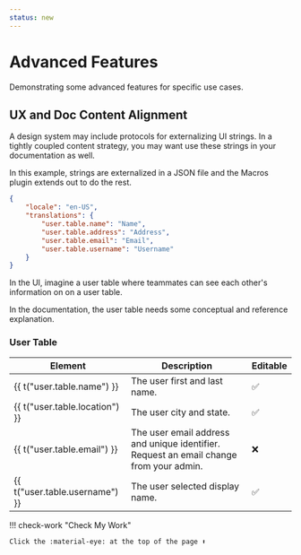 ```yaml
---
status: new
---
```

# Advanced Features

Demonstrating some advanced features for specific use cases.

## UX and Doc Content Alignment

A design system may include protocols for externalizing UI strings. In a tightly coupled content strategy, you may want use these strings in your documentation as well.

In this example, strings are externalized in a JSON file and the Macros plugin extends out to do the rest. 

```json
{ 
    "locale": "en-US", 
    "translations": { 
        "user.table.name": "Name", 
        "user.table.address": "Address",
        "user.table.email": "Email",
        "user.table.username": "Username"
    } 
}
```

In the UI, imagine a user table where teammates can see each other's information on on a user table.

In the documentation, the user table needs some conceptual and reference explanation.

### User Table

| Element | Description | Editable |
|---------|-------------|----------|
| {{ t("user.table.name") }} | The user first and last name. | ✅ |
| {{ t("user.table.location") }} | The user city and state. | ✅ |
| {{ t("user.table.email") }} | The user email address and unique identifier. Request an email change from your admin. | ❌ |
| {{ t("user.table.username") }} | The user selected display name. | ✅ |

!!! check-work "Check My Work"

    Click the :material-eye: at the top of the page ⬆️
